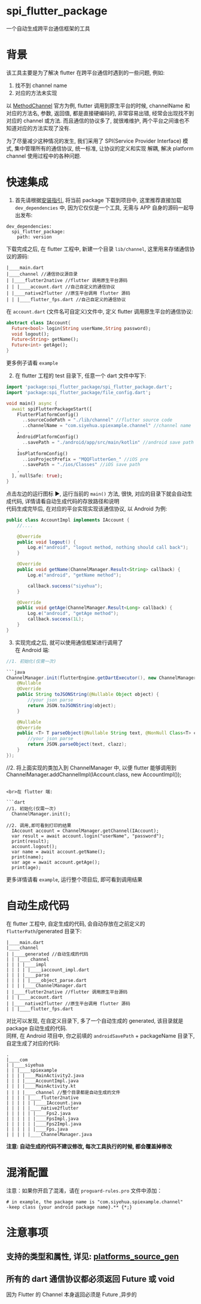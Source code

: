 # spi_flutter_package

一个自动生成跨平台通信框架的工具<br>

# 背景
该工具主要是为了解决 flutter 在跨平台通信时遇到的一些问题, 例如:
1. 找不到 channel name
2. 对应的方法未实现

以 [MethodChannel](https://flutter.dev/docs/development/platform-integration/platform-channels) 官方为例,
flutter 调用到原生平台的时候, channelName 和对应的方法名, 参数, 返回值, 都是直接硬编码的, 非常容易出错, 经常会出现找不到对应的
 channel 或方法. 而且通信的协议多了, 就很难维护, 两个平台之间谁也不知道对应的方法实现了没有.

为了尽量减少这种情况的发生, 我们采用了 SPI(Service Provider Interface) 模式, 集中管理所有的通信协议, 统一标准, 让协议的定义和实现
解耦, 解决 platform channel 使用过程中的各种问题.

# 快速集成

1. 首先请根据[安装指引](https://pub.dev/packages/spi_flutter_package/install), 将当前 package 下载到项目中,
这里推荐直接加载 `dev_dependencies` 中, 因为它仅仅是一个工具, 无需与 APP 自身的源码一起导出发布:

```
dev_dependencies:
  spi_flutter_package:
    path: version
```

下载完成之后, 在 flutter 工程中, 新建一个目录 `lib/channel`, 这里用来存储通信协议的源码:

```
|____main.dart
|____channel //通信协议源目录
| |____flutter2native //flutter 调用原生平台源码
| | |____account.dart //自己自定义的通信协议
| |____native2flutter //原生平台调用 flutter 源码
| | |____flutter_fps.dart //自己自定义的通信协议
```

在 `account.dart` (文件名可自定义)文件中, 定义 flutter 调用原生平台的通信协议:

```dart
abstract class IAccount{
  Future<bool> login(String userName,String password);
  void logout();
  Future<String> getName();
  Future<int> getAge();
}
```

更多例子请看 `example`

2. 在 flutter 工程的 test 目录下, 任意一个 dart 文件中写下:

```dart
import 'package:spi_flutter_package/spi_flutter_package.dart';
import 'package:spi_flutter_package/file_config.dart';

void main() async {
  await spiFlutterPackageStart([
    FlutterPlatformConfig()
      ..sourceCodePath = "./lib/channel" //flutter source code
      ..channelName = "com.siyehua.spiexample.channel" //channel name
    ,
    AndroidPlatformConfig()
      ..savePath = "./android/app/src/main/kotlin" //android save path
    ,
    IosPlatformConfig()
      ..iosProjectPrefix = "MQQFlutterGen_" //iOS pre
      ..savePath = "./ios/Classes" //iOS save path
    ,
  ], nullSafe: true);
}
```

点击左边的运行图标 ▶️, 运行当前的 `main()` 方法, 很快, 对应的目录下就会自动生成代码, 详情请看自动生成代码的存放路径和说明
<br>代码生成完毕后, 在对应的平台实现实现该通信协议, 以 Android 为例:

```java
public class AccountImpl implements IAccount {
    //....

    @Override
    public void logout() {
        Log.e("android", "logout method, nothing should call back");
    }

    @Override
    public void getName(ChannelManager.Result<String> callback) {
        Log.e("android", "getName method");

        callback.success("siyehua");
    }

    @Override
    public void getAge(ChannelManager.Result<Long> callback) {
        Log.e("android", "getAge method");
        callback.success(1L);
    }
}
```

3. 实现完成之后, 就可以使用通信框架进行调用了
<br>在 Android 端:

```java
//1. 初始化(仅需一次)

```java
ChannelManager.init(flutterEngine.getDartExecutor(), new ChannelManager.JsonParse() {
    @Nullable
    @Override
    public String toJSONString(@Nullable Object object) {
        //your json parse
        return JSON.toJSONString(object);
    }

    @Nullable
    @Override
    public <T> T parseObject(@Nullable String text, @NonNull Class<T> clazz) {
        //your json parse
        return JSON.parseObject(text, clazz);
    }
});
```

//2. 将上面实现的类加入到 ChannelManager 中, 以便 flutter 能够调用到
ChannelManager.addChannelImpl(IAccount.class, new AccountImpl());
```

<br>在 flutter 端:

```dart
//1. 初始化(仅需一次)
  ChannelManager.init();

//2. 调用,即可看到打印的结果
  IAccount account = ChannelManager.getChannel(IAccount);
  var result = await account.login("userName", "password");
  print(result);
  account.logout();
  var name = await account.getName();
  print(name);
  var age = await account.getAge();
  print(age);
```

更多详情请看 `example`, 运行整个项目后, 即可看到调用结果

# 自动生成代码

在 flutter 工程中, 自定生成的代码, 会自动存放在之前定义的 `flutterPath`/generated 目录下:

```
|____main.dart
|____channel
| |____generated //自动生成的代码
| | |____channel
| | | |____impl
| | | | |____iaccount_impl.dart
| | | |____parse
| | | | |____object_parse.dart
| | | |____ChannelManager.dart
| |____flutter2native //flutter 调用原生平台源码
| | |____account.dart
| |____native2flutter //原生平台调用 flutter 源码
| | |____flutter_fps.dart
```

对比可以发现, 在自定义目录下, 多了一个自动生成的 generated, 该目录就是 package 自动生成的代码.
<br>同样, 在 Android 项目中, 你之前填的 `androidSavePath` + packageName 目录下, 自定生成了对应的代码:

```
.
|____com
| |____siyehua
| | |____spiexample
| | | |____MainActivity2.java
| | | |____AccountImpl.java
| | | |____MainActivity.kt
| | | |____channel //整个目录都是自动生成的文件
| | | | |____flutter2native
| | | | | |____IAccount.java
| | | | |____native2flutter
| | | | | |____Fps2.java
| | | | | |____FpsImpl.java
| | | | | |____Fps2Impl.java
| | | | | |____Fps.java
| | | | |____ChannelManager.java

```

**注意: 自动生成的代码不建议修改, 每次工具执行的时候, 都会覆盖掉修改**

# 混淆配置
注意：如果你开启了混淆，请在 `proguard-rules.pro` 文件中添加：

```
# in example, the package name is "com.siyehua.spiexample.channel"
-keep class {your android package name}.** {*;}
```

# 注意事项
## 支持的类型和属性, 详见: [platforms_source_gen](https://pub.dev/packages/platforms_source_gen)
## 所有的 dart 通信协议都必须返回 Future 或 void
因为 Flutter 的 Channel 本身返回必须是 Future ,异步的